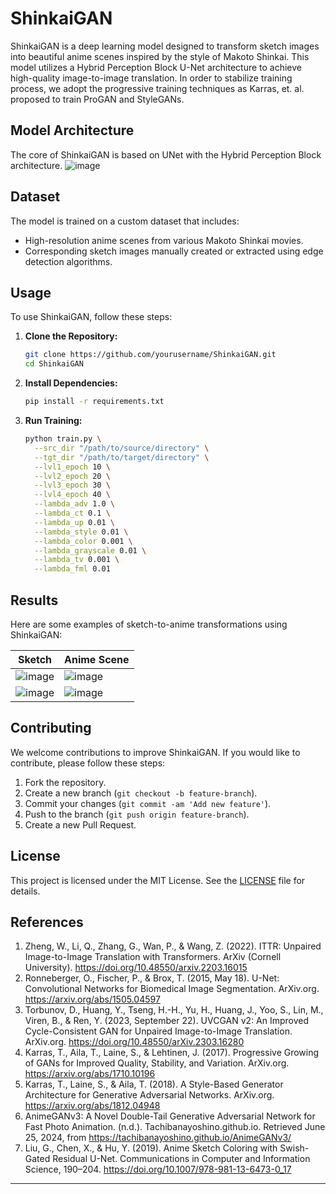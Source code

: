 # ShinkaiGAN

ShinkaiGAN is a deep learning model designed to transform sketch images into beautiful anime scenes inspired by the style of Makoto Shinkai. This model utilizes a Hybrid Perception Block U-Net architecture to achieve high-quality image-to-image translation. In order to stabilize training process, we adopt the progressive training techniques as Karras, et. al. proposed to train ProGAN and StyleGANs.

## Model Architecture

The core of ShinkaiGAN is based on UNet with the Hybrid Perception Block architecture. 
![image](https://github.com/echelon2718/ShinkaiGAN/assets/92637327/12049550-5936-48ed-a0be-a2cb616c11ef)

## Dataset

The model is trained on a custom dataset that includes:
- High-resolution anime scenes from various Makoto Shinkai movies.
- Corresponding sketch images manually created or extracted using edge detection algorithms.

## Usage

To use ShinkaiGAN, follow these steps:

1. **Clone the Repository:**

    ```bash
    git clone https://github.com/yourusername/ShinkaiGAN.git
    cd ShinkaiGAN
    ```

2. **Install Dependencies:**

    ```bash
    pip install -r requirements.txt
    ```

3. **Run Training:**

    ```bash
    python train.py \
      --src_dir "/path/to/source/directory" \
      --tgt_dir "/path/to/target/directory" \
      --lvl1_epoch 10 \
      --lvl2_epoch 20 \
      --lvl3_epoch 30 \
      --lvl4_epoch 40 \
      --lambda_adv 1.0 \
      --lambda_ct 0.1 \
      --lambda_up 0.01 \
      --lambda_style 0.01 \
      --lambda_color 0.001 \
      --lambda_grayscale 0.01 \
      --lambda_tv 0.001 \
      --lambda_fml 0.01
    ```


## Results

Here are some examples of sketch-to-anime transformations using ShinkaiGAN:

| Sketch | Anime Scene |
|--------|--------------|
| ![image](https://github.com/echelon2718/ShinkaiGAN/assets/92637327/34cabd2f-0a11-4c86-9326-7d8695aebf04) | ![image](https://github.com/echelon2718/ShinkaiGAN/assets/92637327/d3f0fcb1-f661-4f5e-9e12-98ea00d80edd) |
| ![image](https://github.com/echelon2718/ShinkaiGAN/assets/92637327/29997a10-4179-46b8-8db5-557d65194c94) | ![image](https://github.com/echelon2718/ShinkaiGAN/assets/92637327/162506df-f66c-40d8-935b-a077169cbef5) |

## Contributing

We welcome contributions to improve ShinkaiGAN. If you would like to contribute, please follow these steps:

1. Fork the repository.
2. Create a new branch (`git checkout -b feature-branch`).
3. Commit your changes (`git commit -am 'Add new feature'`).
4. Push to the branch (`git push origin feature-branch`).
5. Create a new Pull Request.

## License

This project is licensed under the MIT License. See the [LICENSE](LICENSE) file for details.

## References
1. Zheng, W., Li, Q., Zhang, G., Wan, P., & Wang, Z. (2022). ITTR: Unpaired Image-to-Image Translation with Transformers. ArXiv (Cornell University). https://doi.org/10.48550/arxiv.2203.16015
2. Ronneberger, O., Fischer, P., & Brox, T. (2015, May 18). U-Net: Convolutional Networks for Biomedical Image Segmentation. ArXiv.org. https://arxiv.org/abs/1505.04597
3. Torbunov, D., Huang, Y., Tseng, H.-H., Yu, H., Huang, J., Yoo, S., Lin, M., Viren, B., & Ren, Y. (2023, September 22). UVCGAN v2: An Improved Cycle-Consistent GAN for Unpaired Image-to-Image Translation. ArXiv.org. https://doi.org/10.48550/arXiv.2303.16280
4. Karras, T., Aila, T., Laine, S., & Lehtinen, J. (2017). Progressive Growing of GANs for Improved Quality, Stability, and Variation. ArXiv.org. https://arxiv.org/abs/1710.10196
5. Karras, T., Laine, S., & Aila, T. (2018). A Style-Based Generator Architecture for Generative Adversarial Networks. ArXiv.org. https://arxiv.org/abs/1812.04948
6. AnimeGANv3: A Novel Double-Tail Generative Adversarial Network for Fast Photo Animation. (n.d.). Tachibanayoshino.github.io. Retrieved June 25, 2024, from https://tachibanayoshino.github.io/AnimeGANv3/
7. Liu, G., Chen, X., & Hu, Y. (2019). Anime Sketch Coloring with Swish-Gated Residual U-Net. Communications in Computer and Information Science, 190–204. https://doi.org/10.1007/978-981-13-6473-0_17

---
